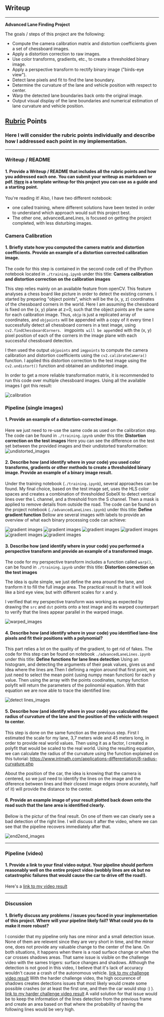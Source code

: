## Writeup 
---

**Advanced Lane Finding Project**

The goals / steps of this project are the following:

* Compute the camera calibration matrix and distortion coefficients given a set of chessboard images.
* Apply a distortion correction to raw images.
* Use color transforms, gradients, etc., to create a thresholded binary image.
* Apply a perspective transform to rectify binary image ("birds-eye view").
* Detect lane pixels and fit to find the lane boundary.
* Determine the curvature of the lane and vehicle position with respect to center.
* Warp the detected lane boundaries back onto the original image.
* Output visual display of the lane boundaries and numerical estimation of lane curvature and vehicle position.



## [Rubric](https://review.udacity.com/#!/rubrics/571/view) Points

### Here I will consider the rubric points individually and describe how I addressed each point in my implementation.  

---

### Writeup / README

#### 1. Provide a Writeup / README that includes all the rubric points and how you addressed each one.  You can submit your writeup as markdown or pdf.  [Here](https://github.com/udacity/CarND-Advanced-Lane-Lines/blob/master/writeup_template.md) is a template writeup for this project you can use as a guide and a starting point.  

You're reading it!
Also, I have two different notebook:
- one called training, where different solutions have been tested in order to understand which approach would suit this project best.
- The other one, advancedLaneLines, is focused on getting the project completed, with less disturbing images.

### Camera Calibration

#### 1. Briefly state how you computed the camera matrix and distortion coefficients. Provide an example of a distortion corrected calibration image.

The code for this step is contained in the second code cell of the IPython notebook located in `./training.ipynb` under this title:
**Camera calibration and distortion correction on the calibration images**

This step relies mainly on an available feature from openCV. This feature analyses a chess board like picture in order to detect the existing corners. 
I started by preparing "object points", which will be the (x, y, z) coordinates of the chessboard corners in the world. Here I am assuming the chessboard is fixed on the (x, y) plane at z=0, such that the object points are the same for each calibration image.  Thus, `objp` is just a replicated array of coordinates, and `objpoints` will be appended with a copy of it every time I successfully detect all chessboard corners in a test image, using `cv2.findChessboardCorners`. ` `imgpoints` will be appe`nded with the (x, y) pixel position of each of the corners in the image plane with each successful chessboard detection.  

I then used the output `objpoints` and `imgpoints` to compute the camera calibration and distortion coefficients using the `cv2.calibrateCamera()` function.  I applied this distortion correction to the test image using the `cv2.undistort()` function and obtained an undistorted image.

In order to get a more reliable transformation matrix, it is recommended to run this code over multiple chessboard images. Using all the available images I got this result: 

![calibration](writeup_images/cam_calibration.png)

### Pipeline (single images)

#### 1. Provide an example of a distortion-corrected image.

Here we just need to re-use the same code as used on the calibration step.
The code can be found in `./training.ipynb` under this title:
**Distortion correction on the test images**
Here you can see the difference on the test set between the provided images and their undistorted transformation:
![undistorted_images](writeup_images/undistorted_images.png)

#### 2. Describe how (and identify where in your code) you used color transforms, gradients or other methods to create a thresholded binary image.  Provide an example of a binary image result.

Under the training notebook (`./training.ipynb`), several approaches can be found. My final choice, based on the test image set, uses the HLS color spaces and creates a combination of thresholded SobelX to detect vertical lines over the L channel, and  a threshold from the S channel. Then a mask is applied to remove details from outside the road. The code  can be found on the project notebook (`./advancedLaneLines.ipynb`) under this title:
**Define gradient function**
Bellow are several images with labels to provide an overview of what each binary processing code can achieve:

![gradient images](writeup_images/gradient_images1.png)
![gradient images](writeup_images/gradient_images2.png)
![gradient images](writeup_images/gradient_images3.png)
![gradient images](writeup_images/gradient_images4.png)
![gradient images](writeup_images/gradient_images5.png)
![gradient images](writeup_images/gradient_images6.png)

#### 3. Describe how (and identify where in your code) you performed a perspective transform and provide an example of a transformed image.

The code for my perspective transform includes a function called `warp()`, can be found in `./training.ipynb` under this title:
**Distortion correction on the test images**

The idea is quite simple, we just define the area around the lane, and tranform it to fill the full image area. The practical result is that it will look like a bird eye view, but with different scales for x and y.

I verified that my perspective transform was working as expected by drawing the `src` and `dst` points onto a test image and its warped counterpart to verify that the lines appear parallel in the warped image.

![warped_images](writeup_images/warped_images.png)

#### 4. Describe how (and identify where in your code) you identified lane-line pixels and fit their positions with a polynomial?

This part relies a lot on the quality of the gradient, to get rid of fakes. The code for this step can be found on notebook `./advancedLaneLines.ipynb` under this title:
**Define functions for lane lines detection**
Using an histogram, and detecting the arguments of their peak values, gives us and idea where the lines are.Then I defining a region around that first point, we just need to select the mean point (using numpy mean function) for each y value. Then using the array with the points coodinates, numpy function polyfit will return the parameters of the polinomial equation. With that equation we are now able to trace the identified line:

![detect lines_images](writeup_images/detecLines_images.png)

#### 5. Describe how (and identify where in your code) you calculated the radius of curvature of the lane and the position of the vehicle with respect to center.

This step is done on the same function as the previous step.
First I estimated the scale for my lane, 3,7 meters wide and 45 meters long, in order to provide real world values.
Then using it as a factor, I created a polyfit that would be scaled to the real world. Using the resulting equation, we can calculate the radius of the curvature using the function explained on this tutorial: https://www.intmath.com/applications-differentiation/8-radius-curvature.php

About the position of the car, the idea is knowing that the camera is centered, so we just need to identify the lines on the image and the diference between lines and their closest image edges (more acurately, half of it) will provide the distance to the center.

#### 6. Provide an example image of your result plotted back down onto the road such that the lane area is identified clearly.

Bellow is the pictur of the final result. On one of them we can clearly see a bad detection of the right line. I will discuss it after the video, where we can see that the pipeline recovers immediately after that.

![end2end_images](writeup_images/end2end_images.png)

---

### Pipeline (video)

#### 1. Provide a link to your final video output.  Your pipeline should perform reasonably well on the entire project video (wobbly lines are ok but no catastrophic failures that would cause the car to drive off the road!).

Here's a [link to my video result](output_images/output_project_video.mp4)

---

### Discussion

#### 1. Briefly discuss any problems / issues you faced in your implementation of this project.  Where will your pipeline likely fail?  What could you do to make it more robust?

I consider that my pipeline only has one minor and a small detection issue. None of them are relevent since they are very short in time, and the minor one, does not provide any valuable change to the center of the lane.
On both situations, it happens when there is a road surface change or when the car crosses shadows areas.
That same issue is visible on the challenge video with the sames trigers: surface changes and shadows. Although the detection is not good in this video, I believe that it's lack of accuracy wouldn't cause a crash of the autonomous vehicle.
[link to my challenge video result](output_images/output_challenge_video.mp4)
With the harder challenge video, the high occurence of shadows creates detections issues that most likely would create some possible crashes (or at least the first one, and then the car would stop :) ).
[link to my harder challenge video result](output_images/output_harder_challenge_video.mp4)
A valid solution for that issue would be to keep the information of the lines detection from the previous frame and create an area based on that where the probability of having the following lines would be very high.
